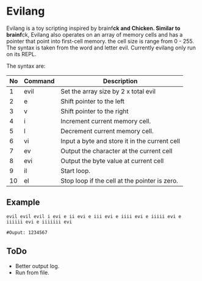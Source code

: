 # Evilang

Evilang is a toy scripting inspired by brainf**ck and Chicken. Similar to brainf**ck, Evilang also operates on an array of memory cells and has a pointer that point into first-cell memory. the cell size is range from 0 - 255. The syntax is taken from the word and letter evil. Currently evilang only run on its REPL.

The syntax are: 

| No | Command | Description |
| --- | --- | --- |
| 1 | evil | Set the array size by 2 x total evil |
| 2 | e | Shift pointer to the left |
| 3 | v | Shift pointer to the right |
| 4 | i | Increment current memory cell. |
| 5 | l | Decrement current memory cell. |
| 6 | vi | Input a byte and store it in the current cell |
| 7 | ev | Output the character at the current cell |
| 8 | evi | Output the byte value at current cell |
| 9 | il | Start loop. |
| 10 | el | Stop loop if the cell at the pointer is zero. |

## Example
```
evil evil evil i evi e ii evi e iii evi e iiii evi e iiiii evi e iiiiii evi e iiiiiii evi

#Ouput: 1234567
```
## ToDo
* Better output log.
* Run from file.
